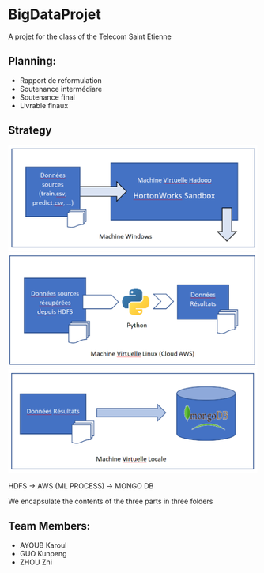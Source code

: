 # BigDataProjet
A projet for the class of the Telecom Saint Etienne


## Planning:
+ Rapport de reformulation 
+ Soutenance intermédiare
+ Soutenance final
+ Livrable finaux

## Strategy
![image](https://github.com/WOQUQ/BigDataProjet/blob/master/0.PNG)
![image](https://github.com/WOQUQ/BigDataProjet/blob/master/1.PNG)
![image](https://github.com/WOQUQ/BigDataProjet/blob/master/2.PNG)

HDFS -> AWS (ML PROCESS) -> MONGO DB

We encapsulate the contents of the three parts in three folders

## Team Members:
+ AYOUB Karoul
+ GUO Kunpeng
+ ZHOU Zhi
